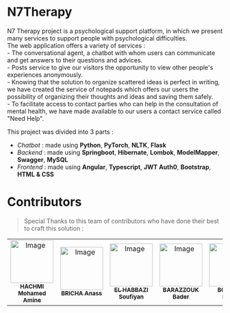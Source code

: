 # N7Therapy
N7 Therapy project is a psychological support platform, in which we present many services to support people with psychological difficulties.<br>
The web application offers a variety of services :<br>
     - The conversational agent, a chatbot with whom users can communicate and get answers to their questions and advices.<br>
     - Posts service to give our visitors the opportunity to view other people's experiences anonymously.<br>
     - Knowing that the solution to organize scattered ideas is perfect in writing, we have created the service of notepads which offers our users the possibility of organizing their thoughts and ideas and saving them safely.<br>
     - To facilitate access to contact parties who can help in the consultation of mental health, we have made available to our users a contact service called "Need Help".<br>

This project was divided into 3 parts :
- *Chatbot* : made using **Python**, **PyTorch**, **NLTK**, **Flask**
- *Backend* : made using **Springboot**, **Hibernate**, **Lombok**, **ModelMapper**, **Swagger**, **MySQL**
- *Frontend* : made using **Angular**, **Typescript**, **JWT Auth0**, **Bootstrap**, **HTML & CSS**

# Contributors

 >  Special Thanks to this team of contributors who have done their best to craft this solution :

<table>
  <tr>
    <td align="center"><a href="https://github.com/n4rk">
            <img src="https://avatars.githubusercontent.com/u/62244067" width="100px;" alt="Image"/><br/>
            <sub><b>HACHMI Mohamed Amine</b></sub></a>
    </td>
    <td align="center"><a href="https://github.com/Anass-Bricha">
    <img src="https://i.imgur.com/DkDo2x5.jpeg" width="100px;" alt="Image"/><br/>
      <sub><b>BRICHA Anass</b></sub></a>
    </td>
    <td align="center"><a href="https://github.com/soufiyanelhabbazi">
          <img src="https://avatars.githubusercontent.com/u/98288338?v=4" width="100px;" alt="Image"/><br/>
          <sub><b>EL HABBAZI Soufiyan</b></sub></a>
    </td>
    <td align="center"><a href="https://github.com/bader-barazzouk">
          <img src="https://avatars.githubusercontent.com/u/80334462?v=4" width="100px;" alt="Image"/><br/>
      <sub><b>BARAZZOUK Bader</b></sub></a>
    </td>
    <td align="center"><a href="https://github.com/issam-killua">
          <img src="https://avatars.githubusercontent.com/u/84025834?v=4" width="100px;" alt="Image"/><br/>
          <sub><b>BOUIZOU Issam</b></sub></a>
    </td>
  </tr>
</table>
